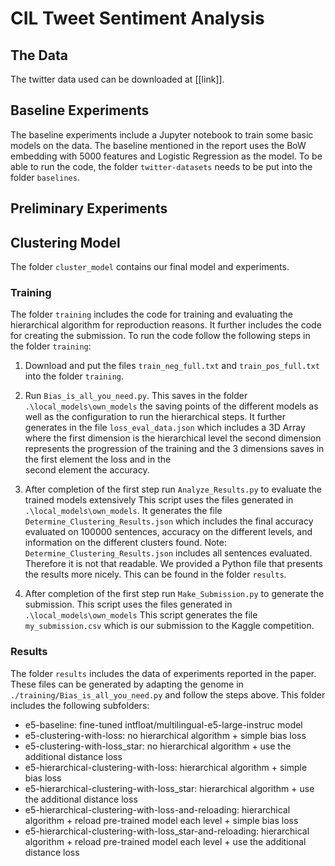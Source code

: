 # CIL Tweet Sentiment Analysis
## The Data
The twitter data used can be downloaded at [[link]].
## Baseline Experiments
The baseline experiments include a Jupyter notebook to train some basic models on the data. The baseline mentioned in the report uses the BoW embedding with 5000 features and Logistic Regression as the model. To be able to run the code, the folder `twitter-datasets` needs to be put into the folder `baselines`.
## Preliminary Experiments
## Clustering Model
The folder `cluster_model` contains our final model and experiments.
### Training
The folder `training` includes the code for training and evaluating the hierarchical algorithm for reproduction reasons. It further includes the code for creating the submission.
To run the code follow the following steps in the folder `training`:

1. Download and put the files `train_neg_full.txt` and `train_pos_full.txt` into the folder `training`.

2. Run `Bias_is_all_you_need.py`.
   This saves in the folder `.\local_models\own_models` the saving points of the different models as well as the configuration to run the hierarchical steps.
   It further generates in the file `loss_eval_data.json` which includes a 3D Array where the first dimension is the hierarchical level the second dimension represents the progression of the training and the 3 dimensions saves in the first element the loss and in the    
second element the accuracy.

4. After completion of the first step run `Analyze_Results.py` to evaluate the trained models extensively
   This script uses the files generated in `.\local_models\own_models`.
   It  generates the file `Determine_Clustering_Results.json` which includes the final accuracy evaluated on 100000 sentences, accuracy on the different levels, and information on the different clusters found.
   Note: `Determine_Clustering_Results.json` includes all sentences evaluated. Therefore it is not that readable. We provided a Python file that presents the results more nicely. This can be found in the folder `results`.

5. After completion of the first step run `Make_Submission.py` to generate the submission.
   This script uses the files generated in `.\local_models\own_models`
   This script generates the file `my_submission.csv` which is our submission to the Kaggle competition.

### Results
The folder `results` includes the data of experiments reported in the paper.
These files can be generated by adapting the genome in `./training/Bias_is_all_you_need.py` and follow the steps above.
This folder includes the following subfolders:
- e5-baseline: fine-tuned intfloat/multilingual-e5-large-instruc model
- e5-clustering-with-loss: no hierarchical algorithm + simple bias loss
- e5-clustering-with-loss_star: no hierarchical algorithm + use the additional distance loss
- e5-hierarchical-clustering-with-loss: hierarchical algorithm + simple bias loss
- e5-hierarchical-clustering-with-loss_star: hierarchical algorithm  + use the additional distance loss
- e5-hierarchical-clustering-with-loss-and-reloading: hierarchical algorithm + reload pre-trained model each level + simple bias loss
- e5-hierarchical-clustering-with-loss_star-and-reloading: hierarchical algorithm + reload pre-trained model each level + use the additional distance loss

